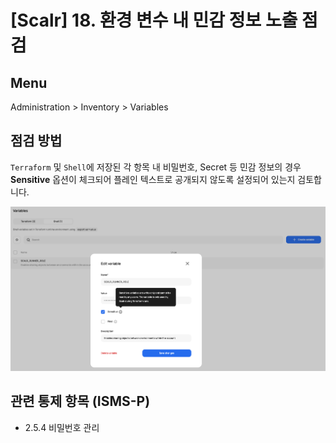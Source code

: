 # [Scalr] 18. 환경 변수 내 민감 정보 노출 점검

## Menu 
Administration > Inventory > Variables

## 점검 방법 
`Terraform` 및 `Shell`에 저장된 각 항목 내 비밀번호, Secret 등 민감 정보의 경우 **Sensitive** 옵션이 체크되어 플레인 텍스트로 공개되지 않도록 설정되어 있는지 검토합니다. 

![Variables](images/variables.png)

## 관련 통제 항목 (ISMS-P)
- 2.5.4 비밀번호 관리